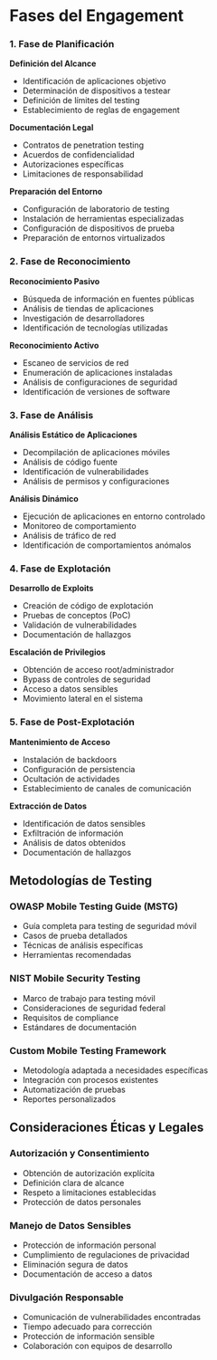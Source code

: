 # Fases del Engagement

### 1. Fase de Planificación

**Definición del Alcance**

- Identificación de aplicaciones objetivo
- Determinación de dispositivos a testear
- Definición de límites del testing
- Establecimiento de reglas de engagement

**Documentación Legal**

- Contratos de penetration testing
- Acuerdos de confidencialidad
- Autorizaciones específicas
- Limitaciones de responsabilidad

**Preparación del Entorno**

- Configuración de laboratorio de testing
- Instalación de herramientas especializadas
- Configuración de dispositivos de prueba
- Preparación de entornos virtualizados

### 2. Fase de Reconocimiento

**Reconocimiento Pasivo**

- Búsqueda de información en fuentes públicas
- Análisis de tiendas de aplicaciones
- Investigación de desarrolladores
- Identificación de tecnologías utilizadas

**Reconocimiento Activo**

- Escaneo de servicios de red
- Enumeración de aplicaciones instaladas
- Análisis de configuraciones de seguridad
- Identificación de versiones de software

### 3. Fase de Análisis

**Análisis Estático de Aplicaciones**

- Decompilación de aplicaciones móviles
- Análisis de código fuente
- Identificación de vulnerabilidades
- Análisis de permisos y configuraciones

**Análisis Dinámico**

- Ejecución de aplicaciones en entorno controlado
- Monitoreo de comportamiento
- Análisis de tráfico de red
- Identificación de comportamientos anómalos

### 4. Fase de Explotación

**Desarrollo de Exploits**

- Creación de código de explotación
- Pruebas de conceptos (PoC)
- Validación de vulnerabilidades
- Documentación de hallazgos

**Escalación de Privilegios**

- Obtención de acceso root/administrador
- Bypass de controles de seguridad
- Acceso a datos sensibles
- Movimiento lateral en el sistema

### 5. Fase de Post-Explotación

**Mantenimiento de Acceso**

- Instalación de backdoors
- Configuración de persistencia
- Ocultación de actividades
- Establecimiento de canales de comunicación

**Extracción de Datos**

- Identificación de datos sensibles
- Exfiltración de información
- Análisis de datos obtenidos
- Documentación de hallazgos

## Metodologías de Testing

### OWASP Mobile Testing Guide (MSTG)

- Guía completa para testing de seguridad móvil
- Casos de prueba detallados
- Técnicas de análisis específicas
- Herramientas recomendadas

### NIST Mobile Security Testing

- Marco de trabajo para testing móvil
- Consideraciones de seguridad federal
- Requisitos de compliance
- Estándares de documentación

### Custom Mobile Testing Framework

- Metodología adaptada a necesidades específicas
- Integración con procesos existentes
- Automatización de pruebas
- Reportes personalizados

## Consideraciones Éticas y Legales

### Autorización y Consentimiento

- Obtención de autorización explícita
- Definición clara de alcance
- Respeto a limitaciones establecidas
- Protección de datos personales

### Manejo de Datos Sensibles

- Protección de información personal
- Cumplimiento de regulaciones de privacidad
- Eliminación segura de datos
- Documentación de acceso a datos

### Divulgación Responsable

- Comunicación de vulnerabilidades encontradas
- Tiempo adecuado para corrección
- Protección de información sensible
- Colaboración con equipos de desarrollo